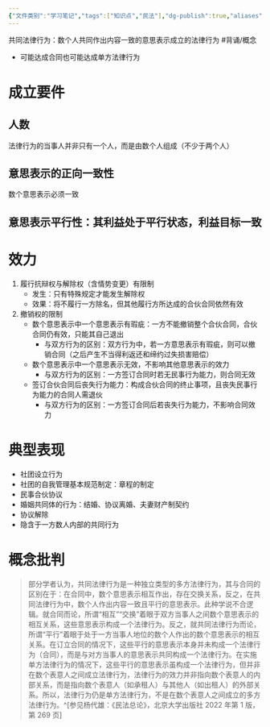 ```yaml
---
{"文件类别":"学习笔记","tags":["知识点","民法"],"dg-publish":true,"aliases":["共同行为"],"permalink":"/学习笔记studyup/民法总论/共同法律行为/","dgPassFrontmatter":true,"created":"2024-10-13T17:06:54.916+08:00","updated":"2024-11-25T11:25:42.037+08:00"}
---
```


共同法律行为：数个人共同作出内容一致的意思表示成立的法律行为 #背诵/概念 
- 可能达成合同也可能达成单方法律行为
# 成立要件
## 人数
法律行为的当事人并非只有一个人，而是由数个人组成（不少于两个人）
## 意思表示的正向一致性
数个意思表示必须一致
## 意思表示平行性：其利益处于平行状态，利益目标一致
# 效力
1. 履行抗辩权与解除权（含情势变更）有限制
	- 发生：只有特殊规定才能发生解除权
	- 效果：将不履行一方除名，但其他履行方所达成的合伙合同依然有效
2. 撤销权的限制
	- 数个意思表示中一个意思表示有瑕疵：一方不能撤销整个合伙合同，合伙合同仍有效，只能其自己退出
		- 与双方行为的区别：双方行为中，若一方意思表示有瑕疵，则可以撤销合同（之后产生不当得利返还和缔约过失损害赔偿）
	- 数个意思表示中一个意思表示无效，不影响其他意思表示的效力
		- 与双方行为的区别：一方签订合同时若无民事行为能力，则合同无效
	- 签订合伙合同后丧失行为能力：构成合伙合同的终止事项，且丧失民事行为能力的合同人需退伙
		- 与双方行为的区别：一方签订合同后若丧失行为能力，不影响合同效力
# 典型表现
- 社团设立行为
- 社团的自我管理基本规范制定：章程的制定
- 民事合伙协议
- 婚姻共同体的行为：结婚、协议离婚、夫妻财产制契约
- 协议解除
- 隐含于一方数人内部的共同行为
# 概念批判
>部分学者认为，共同法律行为是一种独立类型的多方法律行为，其与合同的区别在于：在合同中，数个意思表示相互作出，存在交换关系，反之，在共同法律行为中，数个人作出内容一致且平行的意思表示。此种学说不合逻辑。就合同而论，所谓“相互”“交换”着眼于双方当事人之间数个意思表示的相互关系，这些意思表示构成一个法律行为。反之，就共同法律行为而论，所谓“平行”着眼于处于一方当事人地位的数个人作出的数个意思表示的相互关系。在订立合同的情况下，这些平行的意思表示本身并未构成一个法律行为（合同），而是与对方当事人的意思表示共同构成一个法律行为。在实施单方法律行为的情况下，这些平行的意思表示虽构成一个法律行为，但并非在数个表意人之间成立法律行为，法律行为的效力并非指向数个表意人的内部关系，而是指向数个表意人（如承租人）与其他人（如出租人）的外部关系。所以，法律行为仍是单方法律行为，不是在数个表意人之间成立的多方法律行为。^[参见杨代雄：《民法总论》，北京大学出版社 2022 年第 1 版，第 269 页]